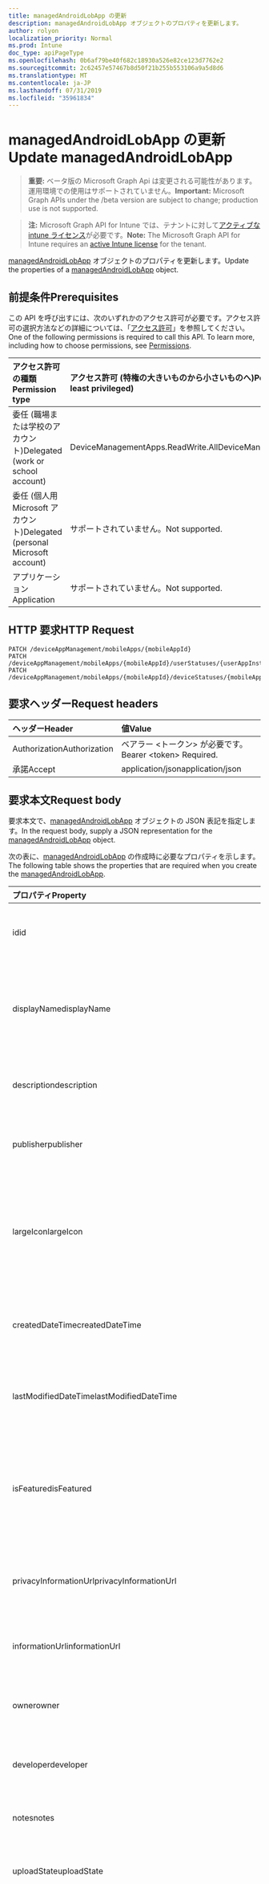 ```yaml
---
title: managedAndroidLobApp の更新
description: managedAndroidLobApp オブジェクトのプロパティを更新します。
author: rolyon
localization_priority: Normal
ms.prod: Intune
doc_type: apiPageType
ms.openlocfilehash: 0b6af79be40f682c18930a526e82ce123d7762e2
ms.sourcegitcommit: 2c62457e57467b8d50f21b255b553106a9a5d8d6
ms.translationtype: MT
ms.contentlocale: ja-JP
ms.lasthandoff: 07/31/2019
ms.locfileid: "35961834"
---
```

# <a name="update-managedandroidlobapp"></a><span data-ttu-id="8d8ce-103">managedAndroidLobApp の更新</span><span class="sxs-lookup"><span data-stu-id="8d8ce-103">Update managedAndroidLobApp</span></span>

> <span data-ttu-id="8d8ce-104">**重要:** ベータ版の Microsoft Graph Api は変更される可能性があります。運用環境での使用はサポートされていません。</span><span class="sxs-lookup"><span data-stu-id="8d8ce-104">**Important:** Microsoft Graph APIs under the /beta version are subject to change; production use is not supported.</span></span>

> <span data-ttu-id="8d8ce-105">**注:** Microsoft Graph API for Intune では、テナントに対して[アクティブな intune ライセンス](https://go.microsoft.com/fwlink/?linkid=839381)が必要です。</span><span class="sxs-lookup"><span data-stu-id="8d8ce-105">**Note:** The Microsoft Graph API for Intune requires an [active Intune license](https://go.microsoft.com/fwlink/?linkid=839381) for the tenant.</span></span>

<span data-ttu-id="8d8ce-106">[managedAndroidLobApp](../resources/intune-apps-managedandroidlobapp.md) オブジェクトのプロパティを更新します。</span><span class="sxs-lookup"><span data-stu-id="8d8ce-106">Update the properties of a [managedAndroidLobApp](../resources/intune-apps-managedandroidlobapp.md) object.</span></span>

## <a name="prerequisites"></a><span data-ttu-id="8d8ce-107">前提条件</span><span class="sxs-lookup"><span data-stu-id="8d8ce-107">Prerequisites</span></span>
<span data-ttu-id="8d8ce-p101">この API を呼び出すには、次のいずれかのアクセス許可が必要です。アクセス許可の選択方法などの詳細については、「[アクセス許可](/graph/permissions-reference)」を参照してください。</span><span class="sxs-lookup"><span data-stu-id="8d8ce-p101">One of the following permissions is required to call this API. To learn more, including how to choose permissions, see [Permissions](/graph/permissions-reference).</span></span>

|<span data-ttu-id="8d8ce-110">アクセス許可の種類</span><span class="sxs-lookup"><span data-stu-id="8d8ce-110">Permission type</span></span>|<span data-ttu-id="8d8ce-111">アクセス許可 (特権の大きいものから小さいものへ)</span><span class="sxs-lookup"><span data-stu-id="8d8ce-111">Permissions (from most to least privileged)</span></span>|
|:---|:---|
|<span data-ttu-id="8d8ce-112">委任 (職場または学校のアカウント)</span><span class="sxs-lookup"><span data-stu-id="8d8ce-112">Delegated (work or school account)</span></span>|<span data-ttu-id="8d8ce-113">DeviceManagementApps.ReadWrite.All</span><span class="sxs-lookup"><span data-stu-id="8d8ce-113">DeviceManagementApps.ReadWrite.All</span></span>|
|<span data-ttu-id="8d8ce-114">委任 (個人用 Microsoft アカウント)</span><span class="sxs-lookup"><span data-stu-id="8d8ce-114">Delegated (personal Microsoft account)</span></span>|<span data-ttu-id="8d8ce-115">サポートされていません。</span><span class="sxs-lookup"><span data-stu-id="8d8ce-115">Not supported.</span></span>|
|<span data-ttu-id="8d8ce-116">アプリケーション</span><span class="sxs-lookup"><span data-stu-id="8d8ce-116">Application</span></span>|<span data-ttu-id="8d8ce-117">サポートされていません。</span><span class="sxs-lookup"><span data-stu-id="8d8ce-117">Not supported.</span></span>|

## <a name="http-request"></a><span data-ttu-id="8d8ce-118">HTTP 要求</span><span class="sxs-lookup"><span data-stu-id="8d8ce-118">HTTP Request</span></span>
<!-- {
  "blockType": "ignored"
}
-->
``` http
PATCH /deviceAppManagement/mobileApps/{mobileAppId}
PATCH /deviceAppManagement/mobileApps/{mobileAppId}/userStatuses/{userAppInstallStatusId}/app
PATCH /deviceAppManagement/mobileApps/{mobileAppId}/deviceStatuses/{mobileAppInstallStatusId}/app
```

## <a name="request-headers"></a><span data-ttu-id="8d8ce-119">要求ヘッダー</span><span class="sxs-lookup"><span data-stu-id="8d8ce-119">Request headers</span></span>
|<span data-ttu-id="8d8ce-120">ヘッダー</span><span class="sxs-lookup"><span data-stu-id="8d8ce-120">Header</span></span>|<span data-ttu-id="8d8ce-121">値</span><span class="sxs-lookup"><span data-stu-id="8d8ce-121">Value</span></span>|
|:---|:---|
|<span data-ttu-id="8d8ce-122">Authorization</span><span class="sxs-lookup"><span data-stu-id="8d8ce-122">Authorization</span></span>|<span data-ttu-id="8d8ce-123">ベアラー &lt;トークン&gt; が必要です。</span><span class="sxs-lookup"><span data-stu-id="8d8ce-123">Bearer &lt;token&gt; Required.</span></span>|
|<span data-ttu-id="8d8ce-124">承諾</span><span class="sxs-lookup"><span data-stu-id="8d8ce-124">Accept</span></span>|<span data-ttu-id="8d8ce-125">application/json</span><span class="sxs-lookup"><span data-stu-id="8d8ce-125">application/json</span></span>|

## <a name="request-body"></a><span data-ttu-id="8d8ce-126">要求本文</span><span class="sxs-lookup"><span data-stu-id="8d8ce-126">Request body</span></span>
<span data-ttu-id="8d8ce-127">要求本文で、[managedAndroidLobApp](../resources/intune-apps-managedandroidlobapp.md) オブジェクトの JSON 表記を指定します。</span><span class="sxs-lookup"><span data-stu-id="8d8ce-127">In the request body, supply a JSON representation for the [managedAndroidLobApp](../resources/intune-apps-managedandroidlobapp.md) object.</span></span>

<span data-ttu-id="8d8ce-128">次の表に、[managedAndroidLobApp](../resources/intune-apps-managedandroidlobapp.md) の作成時に必要なプロパティを示します。</span><span class="sxs-lookup"><span data-stu-id="8d8ce-128">The following table shows the properties that are required when you create the [managedAndroidLobApp](../resources/intune-apps-managedandroidlobapp.md).</span></span>

|<span data-ttu-id="8d8ce-129">プロパティ</span><span class="sxs-lookup"><span data-stu-id="8d8ce-129">Property</span></span>|<span data-ttu-id="8d8ce-130">型</span><span class="sxs-lookup"><span data-stu-id="8d8ce-130">Type</span></span>|<span data-ttu-id="8d8ce-131">説明</span><span class="sxs-lookup"><span data-stu-id="8d8ce-131">Description</span></span>|
|:---|:---|:---|
|<span data-ttu-id="8d8ce-132">id</span><span class="sxs-lookup"><span data-stu-id="8d8ce-132">id</span></span>|<span data-ttu-id="8d8ce-133">文字列</span><span class="sxs-lookup"><span data-stu-id="8d8ce-133">String</span></span>|<span data-ttu-id="8d8ce-134">エンティティのキー。</span><span class="sxs-lookup"><span data-stu-id="8d8ce-134">Key of the entity.</span></span> <span data-ttu-id="8d8ce-135">[mobileApp](../resources/intune-apps-mobileapp.md) から継承します</span><span class="sxs-lookup"><span data-stu-id="8d8ce-135">Inherited from [mobileApp](../resources/intune-apps-mobileapp.md)</span></span>|
|<span data-ttu-id="8d8ce-136">displayName</span><span class="sxs-lookup"><span data-stu-id="8d8ce-136">displayName</span></span>|<span data-ttu-id="8d8ce-137">文字列</span><span class="sxs-lookup"><span data-stu-id="8d8ce-137">String</span></span>|<span data-ttu-id="8d8ce-138">管理者が提供またはインポートしたアプリのタイトル。</span><span class="sxs-lookup"><span data-stu-id="8d8ce-138">The admin provided or imported title of the app.</span></span> <span data-ttu-id="8d8ce-139">[mobileApp](../resources/intune-apps-mobileapp.md) から継承します</span><span class="sxs-lookup"><span data-stu-id="8d8ce-139">Inherited from [mobileApp](../resources/intune-apps-mobileapp.md)</span></span>|
|<span data-ttu-id="8d8ce-140">description</span><span class="sxs-lookup"><span data-stu-id="8d8ce-140">description</span></span>|<span data-ttu-id="8d8ce-141">String</span><span class="sxs-lookup"><span data-stu-id="8d8ce-141">String</span></span>|<span data-ttu-id="8d8ce-142">アプリの説明。</span><span class="sxs-lookup"><span data-stu-id="8d8ce-142">The description of the app.</span></span> <span data-ttu-id="8d8ce-143">[mobileApp](../resources/intune-apps-mobileapp.md) から継承します</span><span class="sxs-lookup"><span data-stu-id="8d8ce-143">Inherited from [mobileApp](../resources/intune-apps-mobileapp.md)</span></span>|
|<span data-ttu-id="8d8ce-144">publisher</span><span class="sxs-lookup"><span data-stu-id="8d8ce-144">publisher</span></span>|<span data-ttu-id="8d8ce-145">String</span><span class="sxs-lookup"><span data-stu-id="8d8ce-145">String</span></span>|<span data-ttu-id="8d8ce-146">アプリの発行元。</span><span class="sxs-lookup"><span data-stu-id="8d8ce-146">The publisher of the app.</span></span> <span data-ttu-id="8d8ce-147">[mobileApp](../resources/intune-apps-mobileapp.md) から継承します</span><span class="sxs-lookup"><span data-stu-id="8d8ce-147">Inherited from [mobileApp](../resources/intune-apps-mobileapp.md)</span></span>|
|<span data-ttu-id="8d8ce-148">largeIcon</span><span class="sxs-lookup"><span data-stu-id="8d8ce-148">largeIcon</span></span>|[<span data-ttu-id="8d8ce-149">mimeContent</span><span class="sxs-lookup"><span data-stu-id="8d8ce-149">mimeContent</span></span>](../resources/intune-shared-mimecontent.md)|<span data-ttu-id="8d8ce-150">アプリの詳細に表示され、アイコンのアップロードに使用される大きいアイコン。</span><span class="sxs-lookup"><span data-stu-id="8d8ce-150">The large icon, to be displayed in the app details and used for upload of the icon.</span></span> <span data-ttu-id="8d8ce-151">[mobileApp](../resources/intune-apps-mobileapp.md) から継承します</span><span class="sxs-lookup"><span data-stu-id="8d8ce-151">Inherited from [mobileApp](../resources/intune-apps-mobileapp.md)</span></span>|
|<span data-ttu-id="8d8ce-152">createdDateTime</span><span class="sxs-lookup"><span data-stu-id="8d8ce-152">createdDateTime</span></span>|<span data-ttu-id="8d8ce-153">DateTimeOffset</span><span class="sxs-lookup"><span data-stu-id="8d8ce-153">DateTimeOffset</span></span>|<span data-ttu-id="8d8ce-154">アプリが作成された日時。</span><span class="sxs-lookup"><span data-stu-id="8d8ce-154">The date and time the app was created.</span></span> <span data-ttu-id="8d8ce-155">[mobileApp](../resources/intune-apps-mobileapp.md) から継承します</span><span class="sxs-lookup"><span data-stu-id="8d8ce-155">Inherited from [mobileApp](../resources/intune-apps-mobileapp.md)</span></span>|
|<span data-ttu-id="8d8ce-156">lastModifiedDateTime</span><span class="sxs-lookup"><span data-stu-id="8d8ce-156">lastModifiedDateTime</span></span>|<span data-ttu-id="8d8ce-157">DateTimeOffset</span><span class="sxs-lookup"><span data-stu-id="8d8ce-157">DateTimeOffset</span></span>|<span data-ttu-id="8d8ce-158">アプリが最後に変更された日時。</span><span class="sxs-lookup"><span data-stu-id="8d8ce-158">The date and time the app was last modified.</span></span> <span data-ttu-id="8d8ce-159">[mobileApp](../resources/intune-apps-mobileapp.md) から継承します</span><span class="sxs-lookup"><span data-stu-id="8d8ce-159">Inherited from [mobileApp](../resources/intune-apps-mobileapp.md)</span></span>|
|<span data-ttu-id="8d8ce-160">isFeatured</span><span class="sxs-lookup"><span data-stu-id="8d8ce-160">isFeatured</span></span>|<span data-ttu-id="8d8ce-161">Boolean</span><span class="sxs-lookup"><span data-stu-id="8d8ce-161">Boolean</span></span>|<span data-ttu-id="8d8ce-162">アプリが管理者のおすすめとしてマークされたかどうかを示す値。[mobileApp](../resources/intune-apps-mobileapp.md) から継承します</span><span class="sxs-lookup"><span data-stu-id="8d8ce-162">The value indicating whether the app is marked as featured by the admin. Inherited from [mobileApp](../resources/intune-apps-mobileapp.md)</span></span>|
|<span data-ttu-id="8d8ce-163">privacyInformationUrl</span><span class="sxs-lookup"><span data-stu-id="8d8ce-163">privacyInformationUrl</span></span>|<span data-ttu-id="8d8ce-164">String</span><span class="sxs-lookup"><span data-stu-id="8d8ce-164">String</span></span>|<span data-ttu-id="8d8ce-165">プライバシーに関する声明の URL。</span><span class="sxs-lookup"><span data-stu-id="8d8ce-165">The privacy statement Url.</span></span> <span data-ttu-id="8d8ce-166">[mobileApp](../resources/intune-apps-mobileapp.md) から継承します</span><span class="sxs-lookup"><span data-stu-id="8d8ce-166">Inherited from [mobileApp](../resources/intune-apps-mobileapp.md)</span></span>|
|<span data-ttu-id="8d8ce-167">informationUrl</span><span class="sxs-lookup"><span data-stu-id="8d8ce-167">informationUrl</span></span>|<span data-ttu-id="8d8ce-168">String</span><span class="sxs-lookup"><span data-stu-id="8d8ce-168">String</span></span>|<span data-ttu-id="8d8ce-169">詳細情報の URL。</span><span class="sxs-lookup"><span data-stu-id="8d8ce-169">The more information Url.</span></span> <span data-ttu-id="8d8ce-170">[mobileApp](../resources/intune-apps-mobileapp.md) から継承します</span><span class="sxs-lookup"><span data-stu-id="8d8ce-170">Inherited from [mobileApp](../resources/intune-apps-mobileapp.md)</span></span>|
|<span data-ttu-id="8d8ce-171">owner</span><span class="sxs-lookup"><span data-stu-id="8d8ce-171">owner</span></span>|<span data-ttu-id="8d8ce-172">String</span><span class="sxs-lookup"><span data-stu-id="8d8ce-172">String</span></span>|<span data-ttu-id="8d8ce-173">アプリの所有者。</span><span class="sxs-lookup"><span data-stu-id="8d8ce-173">The owner of the app.</span></span> <span data-ttu-id="8d8ce-174">[mobileApp](../resources/intune-apps-mobileapp.md) から継承します</span><span class="sxs-lookup"><span data-stu-id="8d8ce-174">Inherited from [mobileApp](../resources/intune-apps-mobileapp.md)</span></span>|
|<span data-ttu-id="8d8ce-175">developer</span><span class="sxs-lookup"><span data-stu-id="8d8ce-175">developer</span></span>|<span data-ttu-id="8d8ce-176">String</span><span class="sxs-lookup"><span data-stu-id="8d8ce-176">String</span></span>|<span data-ttu-id="8d8ce-177">アプリの開発者。</span><span class="sxs-lookup"><span data-stu-id="8d8ce-177">The developer of the app.</span></span> <span data-ttu-id="8d8ce-178">[mobileApp](../resources/intune-apps-mobileapp.md) から継承します</span><span class="sxs-lookup"><span data-stu-id="8d8ce-178">Inherited from [mobileApp](../resources/intune-apps-mobileapp.md)</span></span>|
|<span data-ttu-id="8d8ce-179">notes</span><span class="sxs-lookup"><span data-stu-id="8d8ce-179">notes</span></span>|<span data-ttu-id="8d8ce-180">String</span><span class="sxs-lookup"><span data-stu-id="8d8ce-180">String</span></span>|<span data-ttu-id="8d8ce-181">アプリ用のメモ。</span><span class="sxs-lookup"><span data-stu-id="8d8ce-181">Notes for the app.</span></span> <span data-ttu-id="8d8ce-182">[mobileApp](../resources/intune-apps-mobileapp.md) から継承します</span><span class="sxs-lookup"><span data-stu-id="8d8ce-182">Inherited from [mobileApp](../resources/intune-apps-mobileapp.md)</span></span>|
|<span data-ttu-id="8d8ce-183">uploadState</span><span class="sxs-lookup"><span data-stu-id="8d8ce-183">uploadState</span></span>|<span data-ttu-id="8d8ce-184">Int32</span><span class="sxs-lookup"><span data-stu-id="8d8ce-184">Int32</span></span>|<span data-ttu-id="8d8ce-185">アップロード状態。</span><span class="sxs-lookup"><span data-stu-id="8d8ce-185">The upload state.</span></span> <span data-ttu-id="8d8ce-186">[mobileApp](../resources/intune-apps-mobileapp.md) から継承します</span><span class="sxs-lookup"><span data-stu-id="8d8ce-186">Inherited from [mobileApp](../resources/intune-apps-mobileapp.md)</span></span>|
|<span data-ttu-id="8d8ce-187">publishingState</span><span class="sxs-lookup"><span data-stu-id="8d8ce-187">publishingState</span></span>|[<span data-ttu-id="8d8ce-188">mobileAppPublishingState</span><span class="sxs-lookup"><span data-stu-id="8d8ce-188">mobileAppPublishingState</span></span>](../resources/intune-apps-mobileapppublishingstate.md)|<span data-ttu-id="8d8ce-189">アプリの発行の状態。</span><span class="sxs-lookup"><span data-stu-id="8d8ce-189">The publishing state for the app.</span></span> <span data-ttu-id="8d8ce-190">アプリが発行されていない限り、アプリを割り当てることができません。</span><span class="sxs-lookup"><span data-stu-id="8d8ce-190">The app cannot be assigned unless the app is published.</span></span> <span data-ttu-id="8d8ce-191">[MobileApp](../resources/intune-apps-mobileapp.md)から継承されます。</span><span class="sxs-lookup"><span data-stu-id="8d8ce-191">Inherited from [mobileApp](../resources/intune-apps-mobileapp.md).</span></span> <span data-ttu-id="8d8ce-192">可能な値は、`notPublished`、`processing`、`published` です。</span><span class="sxs-lookup"><span data-stu-id="8d8ce-192">Possible values are: `notPublished`, `processing`, `published`.</span></span>|
|<span data-ttu-id="8d8ce-193">isAssigned</span><span class="sxs-lookup"><span data-stu-id="8d8ce-193">isAssigned</span></span>|<span data-ttu-id="8d8ce-194">Boolean</span><span class="sxs-lookup"><span data-stu-id="8d8ce-194">Boolean</span></span>|<span data-ttu-id="8d8ce-195">アプリが少なくとも1つのグループに割り当てられているかどうかを示す値。</span><span class="sxs-lookup"><span data-stu-id="8d8ce-195">The value indicating whether the app is assigned to at least one group.</span></span> <span data-ttu-id="8d8ce-196">[mobileApp](../resources/intune-apps-mobileapp.md) から継承します</span><span class="sxs-lookup"><span data-stu-id="8d8ce-196">Inherited from [mobileApp](../resources/intune-apps-mobileapp.md)</span></span>|
|<span data-ttu-id="8d8ce-197">roleScopeTagIds</span><span class="sxs-lookup"><span data-stu-id="8d8ce-197">roleScopeTagIds</span></span>|<span data-ttu-id="8d8ce-198">文字列コレクション</span><span class="sxs-lookup"><span data-stu-id="8d8ce-198">String collection</span></span>|<span data-ttu-id="8d8ce-199">このモバイルアプリの範囲タグ id のリスト。</span><span class="sxs-lookup"><span data-stu-id="8d8ce-199">List of scope tag ids for this mobile app.</span></span> <span data-ttu-id="8d8ce-200">[mobileApp](../resources/intune-apps-mobileapp.md) から継承します</span><span class="sxs-lookup"><span data-stu-id="8d8ce-200">Inherited from [mobileApp](../resources/intune-apps-mobileapp.md)</span></span>|
|<span data-ttu-id="8d8ce-201">dependentAppCount</span><span class="sxs-lookup"><span data-stu-id="8d8ce-201">dependentAppCount</span></span>|<span data-ttu-id="8d8ce-202">Int32</span><span class="sxs-lookup"><span data-stu-id="8d8ce-202">Int32</span></span>|<span data-ttu-id="8d8ce-203">子アプリが持つ依存関係の合計数。</span><span class="sxs-lookup"><span data-stu-id="8d8ce-203">The total number of dependencies the child app has.</span></span> <span data-ttu-id="8d8ce-204">[mobileApp](../resources/intune-apps-mobileapp.md) から継承します</span><span class="sxs-lookup"><span data-stu-id="8d8ce-204">Inherited from [mobileApp](../resources/intune-apps-mobileapp.md)</span></span>|
|<span data-ttu-id="8d8ce-205">appAvailability</span><span class="sxs-lookup"><span data-stu-id="8d8ce-205">appAvailability</span></span>|[<span data-ttu-id="8d8ce-206">managedAppAvailability</span><span class="sxs-lookup"><span data-stu-id="8d8ce-206">managedAppAvailability</span></span>](../resources/intune-apps-managedappavailability.md)|<span data-ttu-id="8d8ce-207">アプリケーションの可用性。</span><span class="sxs-lookup"><span data-stu-id="8d8ce-207">The Application's availability.</span></span> <span data-ttu-id="8d8ce-208">[Managedapp](../resources/intune-apps-managedapp.md)から継承されます。</span><span class="sxs-lookup"><span data-stu-id="8d8ce-208">Inherited from [managedApp](../resources/intune-apps-managedapp.md).</span></span> <span data-ttu-id="8d8ce-209">可能な値は、`global`、`lineOfBusiness` です。</span><span class="sxs-lookup"><span data-stu-id="8d8ce-209">Possible values are: `global`, `lineOfBusiness`.</span></span>|
|<span data-ttu-id="8d8ce-210">version</span><span class="sxs-lookup"><span data-stu-id="8d8ce-210">version</span></span>|<span data-ttu-id="8d8ce-211">String</span><span class="sxs-lookup"><span data-stu-id="8d8ce-211">String</span></span>|<span data-ttu-id="8d8ce-212">アプリケーションのバージョン。</span><span class="sxs-lookup"><span data-stu-id="8d8ce-212">The Application's version.</span></span> <span data-ttu-id="8d8ce-213">[managedApp](../resources/intune-apps-managedapp.md) から継承します</span><span class="sxs-lookup"><span data-stu-id="8d8ce-213">Inherited from [managedApp](../resources/intune-apps-managedapp.md)</span></span>|
|<span data-ttu-id="8d8ce-214">committedContentVersion</span><span class="sxs-lookup"><span data-stu-id="8d8ce-214">committedContentVersion</span></span>|<span data-ttu-id="8d8ce-215">String</span><span class="sxs-lookup"><span data-stu-id="8d8ce-215">String</span></span>|<span data-ttu-id="8d8ce-216">内部にコミットされたコンテンツのバージョン。</span><span class="sxs-lookup"><span data-stu-id="8d8ce-216">The internal committed content version.</span></span> <span data-ttu-id="8d8ce-217">[managedMobileLobApp](../resources/intune-apps-managedmobilelobapp.md) から継承します</span><span class="sxs-lookup"><span data-stu-id="8d8ce-217">Inherited from [managedMobileLobApp](../resources/intune-apps-managedmobilelobapp.md)</span></span>|
|<span data-ttu-id="8d8ce-218">fileName</span><span class="sxs-lookup"><span data-stu-id="8d8ce-218">fileName</span></span>|<span data-ttu-id="8d8ce-219">String</span><span class="sxs-lookup"><span data-stu-id="8d8ce-219">String</span></span>|<span data-ttu-id="8d8ce-220">メインの LOB アプリケーションのファイル名。</span><span class="sxs-lookup"><span data-stu-id="8d8ce-220">The name of the main Lob application file.</span></span> <span data-ttu-id="8d8ce-221">[managedMobileLobApp](../resources/intune-apps-managedmobilelobapp.md) から継承します</span><span class="sxs-lookup"><span data-stu-id="8d8ce-221">Inherited from [managedMobileLobApp](../resources/intune-apps-managedmobilelobapp.md)</span></span>|
|<span data-ttu-id="8d8ce-222">size</span><span class="sxs-lookup"><span data-stu-id="8d8ce-222">size</span></span>|<span data-ttu-id="8d8ce-223">Int64</span><span class="sxs-lookup"><span data-stu-id="8d8ce-223">Int64</span></span>|<span data-ttu-id="8d8ce-224">アップロードされたすべてのファイルを含む合計サイズ。</span><span class="sxs-lookup"><span data-stu-id="8d8ce-224">The total size, including all uploaded files.</span></span> <span data-ttu-id="8d8ce-225">[managedMobileLobApp](../resources/intune-apps-managedmobilelobapp.md) から継承します</span><span class="sxs-lookup"><span data-stu-id="8d8ce-225">Inherited from [managedMobileLobApp](../resources/intune-apps-managedmobilelobapp.md)</span></span>|
|<span data-ttu-id="8d8ce-226">packageId</span><span class="sxs-lookup"><span data-stu-id="8d8ce-226">packageId</span></span>|<span data-ttu-id="8d8ce-227">String</span><span class="sxs-lookup"><span data-stu-id="8d8ce-227">String</span></span>|<span data-ttu-id="8d8ce-228">パッケージの識別子。</span><span class="sxs-lookup"><span data-stu-id="8d8ce-228">The package identifier.</span></span>|
|<span data-ttu-id="8d8ce-229">identityName</span><span class="sxs-lookup"><span data-stu-id="8d8ce-229">identityName</span></span>|<span data-ttu-id="8d8ce-230">String</span><span class="sxs-lookup"><span data-stu-id="8d8ce-230">String</span></span>|<span data-ttu-id="8d8ce-231">ID 名。</span><span class="sxs-lookup"><span data-stu-id="8d8ce-231">The Identity Name.</span></span>|
|<span data-ttu-id="8d8ce-232">minimumSupportedOperatingSystem</span><span class="sxs-lookup"><span data-stu-id="8d8ce-232">minimumSupportedOperatingSystem</span></span>|[<span data-ttu-id="8d8ce-233">androidMinimumOperatingSystem</span><span class="sxs-lookup"><span data-stu-id="8d8ce-233">androidMinimumOperatingSystem</span></span>](../resources/intune-apps-androidminimumoperatingsystem.md)|<span data-ttu-id="8d8ce-234">該当するオペレーティング システムの最小の値。</span><span class="sxs-lookup"><span data-stu-id="8d8ce-234">The value for the minimum applicable operating system.</span></span>|
|<span data-ttu-id="8d8ce-235">versionName</span><span class="sxs-lookup"><span data-stu-id="8d8ce-235">versionName</span></span>|<span data-ttu-id="8d8ce-236">String</span><span class="sxs-lookup"><span data-stu-id="8d8ce-236">String</span></span>|<span data-ttu-id="8d8ce-237">管理対象 Android 基幹業務 (LoB) アプリのバージョン名。</span><span class="sxs-lookup"><span data-stu-id="8d8ce-237">The version name of managed Android Line of Business (LoB) app.</span></span>|
|<span data-ttu-id="8d8ce-238">versionCode</span><span class="sxs-lookup"><span data-stu-id="8d8ce-238">versionCode</span></span>|<span data-ttu-id="8d8ce-239">String</span><span class="sxs-lookup"><span data-stu-id="8d8ce-239">String</span></span>|<span data-ttu-id="8d8ce-240">管理対象 Android 基幹業務 (LoB) アプリのバージョン コード。</span><span class="sxs-lookup"><span data-stu-id="8d8ce-240">The version code of managed Android Line of Business (LoB) app.</span></span>|
|<span data-ttu-id="8d8ce-241">identityVersion</span><span class="sxs-lookup"><span data-stu-id="8d8ce-241">identityVersion</span></span>|<span data-ttu-id="8d8ce-242">String</span><span class="sxs-lookup"><span data-stu-id="8d8ce-242">String</span></span>|<span data-ttu-id="8d8ce-243">ID のバージョン。</span><span class="sxs-lookup"><span data-stu-id="8d8ce-243">The identity version.</span></span>|



## <a name="response"></a><span data-ttu-id="8d8ce-244">応答</span><span class="sxs-lookup"><span data-stu-id="8d8ce-244">Response</span></span>
<span data-ttu-id="8d8ce-245">成功した場合、このメソッドは `200 OK` 応答コードと、更新された [managedAndroidLobApp](../resources/intune-apps-managedandroidlobapp.md) オブジェクトを応答本文で返します。</span><span class="sxs-lookup"><span data-stu-id="8d8ce-245">If successful, this method returns a `200 OK` response code and an updated [managedAndroidLobApp](../resources/intune-apps-managedandroidlobapp.md) object in the response body.</span></span>

## <a name="example"></a><span data-ttu-id="8d8ce-246">例</span><span class="sxs-lookup"><span data-stu-id="8d8ce-246">Example</span></span>

### <a name="request"></a><span data-ttu-id="8d8ce-247">要求</span><span class="sxs-lookup"><span data-stu-id="8d8ce-247">Request</span></span>
<span data-ttu-id="8d8ce-248">以下は、要求の例です。</span><span class="sxs-lookup"><span data-stu-id="8d8ce-248">Here is an example of the request.</span></span>
``` http
PATCH https://graph.microsoft.com/beta/deviceAppManagement/mobileApps/{mobileAppId}
Content-type: application/json
Content-length: 1491

{
  "@odata.type": "#microsoft.graph.managedAndroidLobApp",
  "displayName": "Display Name value",
  "description": "Description value",
  "publisher": "Publisher value",
  "largeIcon": {
    "@odata.type": "microsoft.graph.mimeContent",
    "type": "Type value",
    "value": "dmFsdWU="
  },
  "isFeatured": true,
  "privacyInformationUrl": "https://example.com/privacyInformationUrl/",
  "informationUrl": "https://example.com/informationUrl/",
  "owner": "Owner value",
  "developer": "Developer value",
  "notes": "Notes value",
  "uploadState": 11,
  "publishingState": "processing",
  "isAssigned": true,
  "roleScopeTagIds": [
    "Role Scope Tag Ids value"
  ],
  "dependentAppCount": 1,
  "appAvailability": "lineOfBusiness",
  "version": "Version value",
  "committedContentVersion": "Committed Content Version value",
  "fileName": "File Name value",
  "size": 4,
  "packageId": "Package Id value",
  "identityName": "Identity Name value",
  "minimumSupportedOperatingSystem": {
    "@odata.type": "microsoft.graph.androidMinimumOperatingSystem",
    "v4_0": true,
    "v4_0_3": true,
    "v4_1": true,
    "v4_2": true,
    "v4_3": true,
    "v4_4": true,
    "v5_0": true,
    "v5_1": true,
    "v6_0": true,
    "v7_0": true,
    "v7_1": true,
    "v8_0": true,
    "v8_1": true,
    "v9_0": true
  },
  "versionName": "Version Name value",
  "versionCode": "Version Code value",
  "identityVersion": "Identity Version value"
}
```

### <a name="response"></a><span data-ttu-id="8d8ce-249">応答</span><span class="sxs-lookup"><span data-stu-id="8d8ce-249">Response</span></span>
<span data-ttu-id="8d8ce-p124">以下は、応答の例です。注:簡潔にするために、ここに示す応答オブジェクトは切り詰められている場合があります。すべてのプロパティは実際の呼び出しから返されます。</span><span class="sxs-lookup"><span data-stu-id="8d8ce-p124">Here is an example of the response. Note: The response object shown here may be truncated for brevity. All of the properties will be returned from an actual call.</span></span>
``` http
HTTP/1.1 200 OK
Content-Type: application/json
Content-Length: 1663

{
  "@odata.type": "#microsoft.graph.managedAndroidLobApp",
  "id": "802b7ed3-7ed3-802b-d37e-2b80d37e2b80",
  "displayName": "Display Name value",
  "description": "Description value",
  "publisher": "Publisher value",
  "largeIcon": {
    "@odata.type": "microsoft.graph.mimeContent",
    "type": "Type value",
    "value": "dmFsdWU="
  },
  "createdDateTime": "2017-01-01T00:02:43.5775965-08:00",
  "lastModifiedDateTime": "2017-01-01T00:00:35.1329464-08:00",
  "isFeatured": true,
  "privacyInformationUrl": "https://example.com/privacyInformationUrl/",
  "informationUrl": "https://example.com/informationUrl/",
  "owner": "Owner value",
  "developer": "Developer value",
  "notes": "Notes value",
  "uploadState": 11,
  "publishingState": "processing",
  "isAssigned": true,
  "roleScopeTagIds": [
    "Role Scope Tag Ids value"
  ],
  "dependentAppCount": 1,
  "appAvailability": "lineOfBusiness",
  "version": "Version value",
  "committedContentVersion": "Committed Content Version value",
  "fileName": "File Name value",
  "size": 4,
  "packageId": "Package Id value",
  "identityName": "Identity Name value",
  "minimumSupportedOperatingSystem": {
    "@odata.type": "microsoft.graph.androidMinimumOperatingSystem",
    "v4_0": true,
    "v4_0_3": true,
    "v4_1": true,
    "v4_2": true,
    "v4_3": true,
    "v4_4": true,
    "v5_0": true,
    "v5_1": true,
    "v6_0": true,
    "v7_0": true,
    "v7_1": true,
    "v8_0": true,
    "v8_1": true,
    "v9_0": true
  },
  "versionName": "Version Name value",
  "versionCode": "Version Code value",
  "identityVersion": "Identity Version value"
}
```





